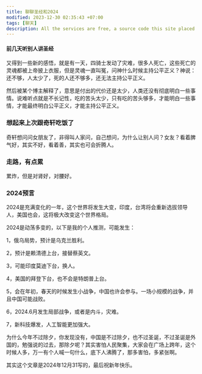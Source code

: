 ```yaml
---
title: 聊聊圣经和2024
modified: 2023-12-30 02:35:43 +07:00
tags: [聊天]
description: All the services are free, a source code this site placed on github repository and intergration with netlify service, another service that you can use is github page for hosting your own static site.
---
```


####  前几天听别人讲圣经

又得到一些新的感悟，就是有一天，四骑士发动了灾难，很多人死亡，这些死亡的灵魂都被上帝披上衣服，但是灵魂一直叫冤，问神什么时候主持公平正义？神说：还不够，人太少了，死的人还不够多，还无法主持公平正义。

然后被某个博主解释了，意思是付出的代价还是太少，人类还没有彻底明白一些事情。说难听点就是不长记性，吃的苦头太少，只有吃的苦头够多，才能明白一些事情，才能最终明白公平正义，才能主持公平正义。

### 想起来上次跟奇轩吃饭了

奇轩想问问女朋友了，非得叫人家问，自己想问，为什么让别人问？女友？看着脾气好，其实不好，看着善，其实也可会折腾人。

### 走路，有点累

累炸，但是对肾好，对腰好。

### 2024预言

2024是充满变化的一年，这个世界将发生大变，印度，台湾将会重新选拔领导人，美国也会，这将极大改变这个世界格局。

2024是动荡多变的，以下是我的个人推测，可能发生：

1，俄乌局势，预计是乌克兰胜利。

2，预计是赖清德上台，接替蔡英文。

3，可能印度莫迪下台，换人。

4，美国的拜登下台，也不会是特朗普上台。

5，会在年初，春天的时候发生小战争，中国也许会参与。一场小规模的战争，并且中国可能战败。

6，2024.6月发生局部战争，或者是内斗，灾难。

7，新科技爆发，人工智能更加强大。

为什么今年不过除夕，你发现没有，中国是不过除夕，也不过圣诞，不过圣诞是外国的，勉强说的过去，那除夕呢？其实害怕人民聚集，大家会在广场上跨年，这个时候人多，万一有个人喊一句什么，底下人沸腾了，那多害怕，多紧张啊。

其实这个文章是2024年12月31写的，最后祝新年快乐。



